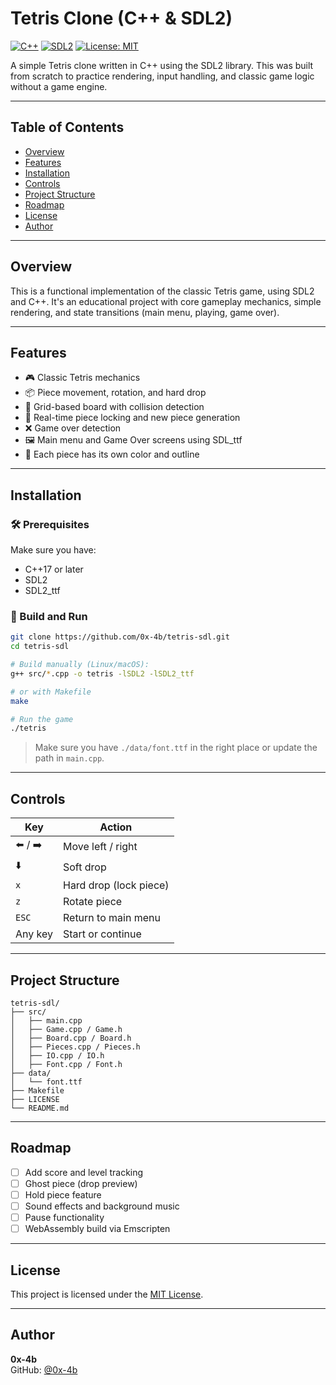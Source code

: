 # Tetris Clone (C++ & SDL2)

[![C++](https://img.shields.io/badge/C%2B%2B-17-blue.svg)](https://en.cppreference.com/)
[![SDL2](https://img.shields.io/badge/SDL2-2.0.22%2B-orange.svg)](https://www.libsdl.org/)
[![License: MIT](https://img.shields.io/badge/License-MIT-green.svg)](LICENSE)

A simple Tetris clone written in C++ using the SDL2 library. This was built from scratch to practice rendering, input handling, and classic game logic without a game engine.

---

## Table of Contents

- [Overview](#overview)
- [Features](#features)
- [Installation](#installation)
- [Controls](#controls)
- [Project Structure](#project-structure)
- [Roadmap](#roadmap)
- [License](#license)
- [Author](#author)

---

## Overview

This is a functional implementation of the classic Tetris game, using SDL2 and C++. It's an educational project with core gameplay mechanics, simple rendering, and state transitions (main menu, playing, game over).

---

## Features

- 🎮 Classic Tetris mechanics
- 📦 Piece movement, rotation, and hard drop
- 🧱 Grid-based board with collision detection
- 🔄 Real-time piece locking and new piece generation
- ❌ Game over detection
- 🖼️ Main menu and Game Over screens using SDL_ttf
- 🎨 Each piece has its own color and outline

---

## Installation

### 🛠️ Prerequisites

Make sure you have:

- C++17 or later
- SDL2
- SDL2_ttf

### 🧱 Build and Run

```bash
git clone https://github.com/0x-4b/tetris-sdl.git
cd tetris-sdl

# Build manually (Linux/macOS):
g++ src/*.cpp -o tetris -lSDL2 -lSDL2_ttf

# or with Makefile
make

# Run the game
./tetris
```

> Make sure you have `./data/font.ttf` in the right place or update the path in `main.cpp`.

---

## Controls

| Key       | Action                  |
|-----------|-------------------------|
| ⬅️ / ➡️   | Move left / right        |
| ⬇️        | Soft drop               |
| `x`       | Hard drop (lock piece)  |
| `z`       | Rotate piece            |
| `ESC`     | Return to main menu     |
| Any key   | Start or continue       |

---

## Project Structure

```
tetris-sdl/
├── src/
│   ├── main.cpp
│   ├── Game.cpp / Game.h
│   ├── Board.cpp / Board.h
│   ├── Pieces.cpp / Pieces.h
│   ├── IO.cpp / IO.h
│   ├── Font.cpp / Font.h
├── data/
│   └── font.ttf
├── Makefile
├── LICENSE
└── README.md
```

---

## Roadmap

- [ ] Add score and level tracking
- [ ] Ghost piece (drop preview)
- [ ] Hold piece feature
- [ ] Sound effects and background music
- [ ] Pause functionality
- [ ] WebAssembly build via Emscripten

---

## License

This project is licensed under the [MIT License](LICENSE).

---

## Author

**0x-4b**  
GitHub: [@0x-4b](https://github.com/0x-4b)
